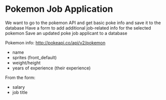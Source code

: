 # Pokemon Job Application


We want to go to the pokemon API and get basic poke info and save it to the database
Have a form to add additional job-related info for the selected pokemon
Save an updated poke job applicant to a database

Pokemon info: http://pokeapi.co/api/v2/pokemon
- name
- sprites (front_default)
- weight/height
- years of experience (their experience)

From the form:
- salary
- job title
